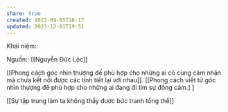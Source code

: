 ```yaml
---
share: true
created: 2023-09-05T16:17
updated: 2023-12-01T19:51
---
```

Khái niệm:: 

Nguồn:: [[Nguyễn Đức Lộc]] 

[[Phong cách góc nhìn thượng đế phù hợp cho những ai có cùng cảm nhận mà chưa kết nối được các tình tiết lại với nhau]]. [[Phong cách viết từ góc nhìn thượng đế phù hợp cho những ai đang đi tìm sự đồng cảm.] ] 

[[Sự tập trung làm ta không thấy được bức tranh tổng thể]]